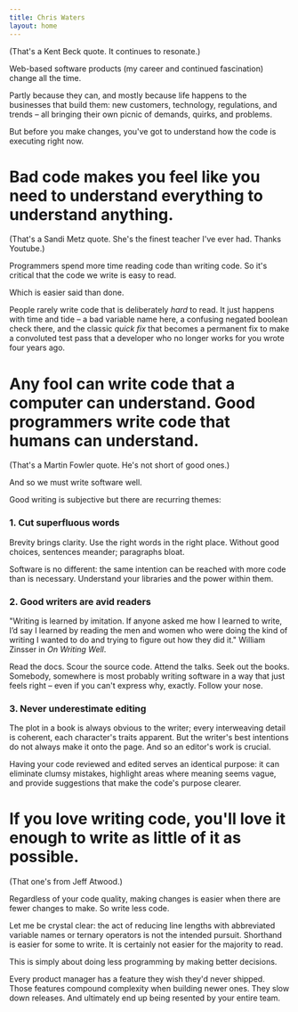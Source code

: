 ```yaml
---
title: Chris Waters
layout: home
---
```


(That's a Kent Beck quote. It continues to resonate.)

Web-based software products (my career and continued fascination) change all the time.

Partly because they can, and mostly because life happens to the businesses that build them: new customers, technology, regulations, and trends – all bringing their own picnic of demands, quirks, and problems.

But before you make changes, you've got to understand how the code is executing right now.

# Bad code makes you feel like you need to understand everything to understand anything.

(That's a Sandi Metz quote. She's the finest teacher I've ever had. Thanks Youtube.)

Programmers spend more time reading code than writing code. So it's critical that the code we write is easy to read.

Which is easier said than done.

People rarely write code that is deliberately _hard_ to read. It just happens with time and tide – a bad variable name here, a confusing negated boolean check there, and the classic _quick fix_ that becomes a permanent fix to make a convoluted test pass that a developer who no longer works for you wrote four years ago.

# Any fool can write code that a computer can understand. Good programmers write code that humans can understand.

(That's a Martin Fowler quote. He's not short of good ones.)

And so we must write software well.

Good writing is subjective but there are recurring themes:

### 1. Cut superfluous words

Brevity brings clarity. Use the right words in the right place. Without good choices, sentences meander; paragraphs bloat.

Software is no different: the same intention can be reached with more code than is necessary. Understand your libraries and the power within them.

### 2. Good writers are avid readers

"Writing is learned by imitation. If anyone asked me how I learned to write, I’d say I learned by reading the men and women who were doing the kind of writing I wanted to do and trying to figure out how they did it." William Zinsser in *On Writing Well*.

Read the docs. Scour the source code. Attend the talks. Seek out the books. Somebody, somewhere is most probably writing software in a way that just feels right – even if you can't express why, exactly. Follow your nose.

### 3. Never underestimate editing

The plot in a book is always obvious to the writer; every interweaving detail is coherent, each character's traits apparent. But the writer's best intentions do not always make it onto the page. And so an editor's work is crucial.

Having your code reviewed and edited serves an identical purpose: it can eliminate clumsy mistakes, highlight areas where meaning seems vague, and provide suggestions that make the code's purpose clearer.

# If you love writing code, you'll love it enough to write as little of it as possible.

(That one's from Jeff Atwood.)

Regardless of your code quality, making changes is easier when there are fewer changes to make. So write less code.

Let me be crystal clear: the act of reducing line lengths with abbreviated variable names or ternary operators is not the intended pursuit. Shorthand is easier for some to write. It is certainly not easier for the majority to read.

This is simply about doing less programming by making better decisions.

Every product manager has a feature they wish they'd never shipped. Those features compound complexity when building newer ones. They slow down releases. And ultimately end up being resented by your entire team.
